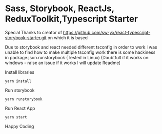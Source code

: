 # Sass, Storybook, ReactJs, ReduxToolkit,Typescript Starter

Special Thanks to creator of https://github.com/sw-yx/react-typescript-storybook-starter.git on which it is based

Due to storybook and react needed different tsconfig in order to work I was unable to find how to make multiple tsconfig work there is some hackiness in package.json.runstorybook (Tested in Linux) (Doubtfult if it works on windows - raise an issue if it works I will update Readme)

Install libraries

```
yarn install
```

Run storybook

```
yarn runstorybook
```

Run React App

```
yarn start
```

Happy Coding
